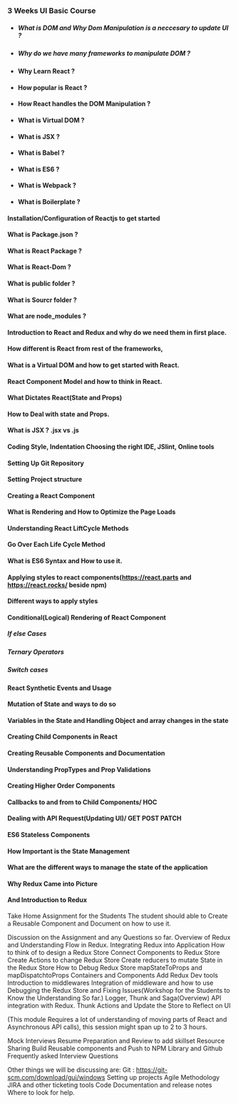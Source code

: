 
### 3 Weeks UI Basic Course

- ##### What is DOM and Why Dom Manipulation is a neccesary to update UI ?
- ##### Why do we have many frameworks to manipulate DOM ?
- #### Why Learn React ?
- #### How popular is React ?
- #### How React handles the DOM Manipulation ?
- #### What is Virtual DOM ?
- #### What is JSX ?
- #### What is Babel ?
- #### What is ES6 ?
- #### What is Webpack ?
- #### What is Boilerplate ?


#### Installation/Configuration of Reactjs to get started
#### What is Package.json ?
#### What is React Package ?
#### What is React-Dom ?
#### What is public folder ?
#### What is Sourcr folder ?
#### What are node_modules ?
####
####
####
####



#### Introduction to React and Redux and why do we need them in first place.
#### How different is React from rest of the frameworks, 
#### What is a Virtual DOM and how to get started with React.
#### React Component Model and how to think in React.
#### What Dictates React(State and Props)
#### How to Deal with state and Props.
#### What is JSX ? .jsx vs .js
#### Coding Style, Indentation Choosing the right IDE, JSlint, Online tools
#### Setting Up Git Repository
#### Setting Project structure 
#### Creating a React Component
#### What is Rendering and How to Optimize the Page Loads
#### Understanding React LiftCycle Methods
#### Go Over Each Life Cycle Method
#### What is ES6 Syntax and How to use it.
#### Applying styles to react components(https://react.parts and https://react.rocks/ beside npm)
#### Different ways to apply styles
#### Conditional(Logical) Rendering of React Component
  ##### If else Cases
  ##### Ternary Operators
  ##### Switch cases 
#### React Synthetic Events and Usage
#### Mutation of State and ways to do so
#### Variables in the State and Handling Object and array changes in the state
#### Creating Child Components in React
#### Creating Reusable Components and Documentation
#### Understanding PropTypes and Prop Validations
#### Creating Higher Order Components
#### Callbacks to and from to Child Components/ HOC
#### Dealing with API Request(Updating UI)/ GET POST PATCH
#### ES6 Stateless Components
#### How Important is the State Management
#### What are the different ways to manage the state of the application
#### Why Redux Came into Picture

#### And Introduction to Redux






Take Home Assignment for the Students 
The student should able to Create a Reusable Component and Document on how to use it.


Discussion on the Assignment and any Questions so far.
Overview of Redux and Understanding Flow in Redux.
Integrating Redux into Application
How to think of to design a Redux Store
Connect Components to Redux Store
Create Actions to change Redux Store
Create reducers to mutate State in the Redux Store
How to Debug Redux Store
mapStateToProps and mapDispatchtoProps
Containers and Components
Add Redux Dev tools
Introduction to middlewares
Integration of middleware and how to use
Debugging the Redux Store and Fixing Issues(Workshop for the Students to Know the Understanding So far.)
Logger, Thunk and Saga(Overview) 
API integration with Redux.
Thunk Actions and Update the Store to Reflect on UI


(This module Requires a lot of understanding of moving parts of React and Asynchronous API calls), this session might span up to 2 to 3 hours.

Mock Interviews
Resume Preparation and Review to add skillset
Resource Sharing 
Build Reusable components and Push to NPM Library and Github
Frequently asked Interview Questions 



Other things we will be discussing are:
Git : https://git-scm.com/download/gui/windows
Setting up projects
Agile Methodology
JIRA and other ticketing tools
Code Documentation and release notes
Where to look for help.
